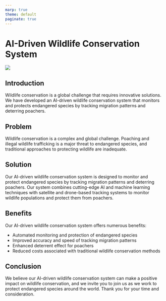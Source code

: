 ```yaml
---
marp: true
theme: default
paginate: true
---
```

# AI-Driven Wildlife Conservation System

![](https://images.unsplash.com/photo-1580771453006-f78f6a75d4f4?ixlib=rb-1.2.1&ixid=eyJhcHBfaWQiOjEyMDd9&auto=format&fit=crop&w=1350&q=80)

## Introduction

Wildlife conservation is a global challenge that requires innovative solutions. We have developed an AI-driven wildlife conservation system that monitors and protects endangered species by tracking migration patterns and deterring poachers.

## Problem

Wildlife conservation is a complex and global challenge. Poaching and illegal wildlife trafficking is a major threat to endangered species, and traditional approaches to protecting wildlife are inadequate.

## Solution

Our AI-driven wildlife conservation system is designed to monitor and protect endangered species by tracking migration patterns and deterring poachers. Our system combines cutting-edge AI and machine learning techniques with satellite and drone-based tracking systems to monitor wildlife populations and protect them from poachers.

## Benefits

Our AI-driven wildlife conservation system offers numerous benefits:

* Automated monitoring and protection of endangered species
* Improved accuracy and speed of tracking migration patterns
* Enhanced deterrent effect for poachers
* Reduced costs associated with traditional wildlife conservation methods

## Conclusion

We believe our AI-driven wildlife conservation system can make a positive impact on wildlife conservation, and we invite you to join us as we work to protect endangered species around the world. Thank you for your time and consideration.
  
